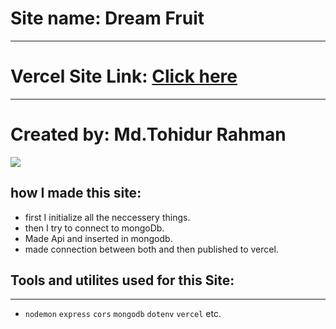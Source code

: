 # Site name: Dream Fruit

---

# Vercel Site Link: <a href="https://server-11-1eu8n6xit-mdtohid.vercel.app/">Click here</a>

---

# Created by: Md.Tohidur Rahman

![](https://i.ibb.co/nndcNnS/Dream-Fruit-Project.png)


## how I made this site:

* first I initialize all the neccessery things.
* then I try to connect to mongoDb.
* Made Api and inserted in mongodb.
* made connection between both and then published to vercel.

## Tools and utilites used for this Site:

---

- `nodemon` `express` `cors` `mongodb` `dotenv` `vercel` etc.
